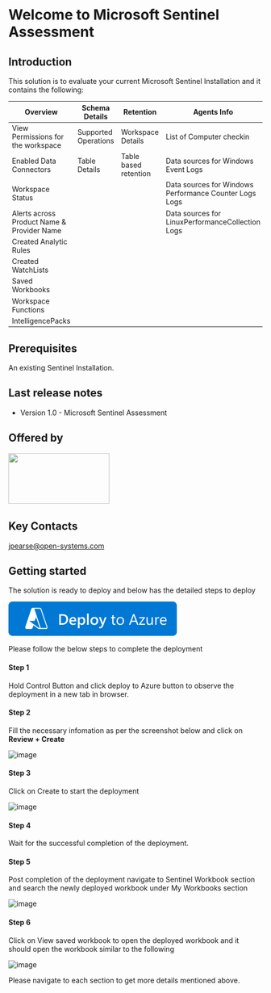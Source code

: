 # Welcome to Microsoft Sentinel Assessment

## Introduction
This solution is to evaluate your current Microsoft Sentinel Installation and it contains the following:

|Overview|Schema Details|Retention|Agents Info|
|---|---|---|---|
|View Permissions for the workspace|Supported Operations|Workspace Details|List of Computer checkin|
|Enabled Data Connectors|Table Details|Table based retention|Data sources for Windows Event Logs|
|Workspace Status|||Data sources for Windows Performance Counter Logs Logs|
|Alerts across Product Name & Provider Name|||Data sources for LinuxPerformanceCollection Logs|
|Created Analytic Rules|||
|Created WatchLists|||
|Saved Workbooks|||
|Workspace Functions|||
|IntelligencePacks|||

## Prerequisites

An existing Sentinel Installation.
 
## Last release notes

* Version 1.0 - Microsoft Sentinel Assessment  

## Offered by 
<img height=100px width=200px src="https://raw.githubusercontent.com/os-securityservices/SentinelAssessment/main/OS_Microsoft.svg">

## Key Contacts

<jpearse@open-systems.com>

## Getting started

The solution is ready to deploy and below has the detailed steps to deploy

[![Deploy To Azure](https://raw.githubusercontent.com/Azure/azure-quickstart-templates/master/1-CONTRIBUTION-GUIDE/images/deploytoazure.svg?sanitize=true)](https://portal.azure.com/#create/Microsoft.Template/uri/https%3A%2F%2Fraw.githubusercontent.com%2Fos-securityservices%2FSentinelAssessment%2Fmain%2FSentinelAssessment.json)

Please follow the below steps to complete the deployment

#### Step 1

Hold Control Button and click deploy to Azure button to observe the deployment in a new tab in browser.

#### Step 2

Fill the necessary infomation as per the screenshot below and click on **Review + Create** 

![image](https://user-images.githubusercontent.com/82818599/156211082-72211c28-f71a-45af-a0ae-822de0924bcb.png)

#### Step 3

Click on Create to start the deployment

![image](https://user-images.githubusercontent.com/82818599/156211344-d9419e86-aae1-42e6-b136-3d11103425d9.png)

#### Step 4

Wait for the successful completion of the deployment.

#### Step 5

Post completion of the deployment navigate to Sentinel Workbook section and search the newly deployed workbook under My Workbooks section

![image](https://user-images.githubusercontent.com/82818599/156139585-13e178aa-c50b-40ac-b0ac-123a515e06d8.png)

#### Step 6

Click on View saved workbook to open the deployed workbook and it should open the workbook similar to the following

![image](https://user-images.githubusercontent.com/82818599/156211613-33a971ef-60c3-4db5-b282-e80ffbb3a44a.png)

Please navigate to each section to get more details mentioned above.


